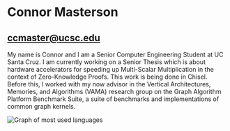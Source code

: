 # Connor Masterson
## ccmaster@ucsc.edu

My name is Connor and I am a Senior Computer Engineering Student at UC Santa Cruz.
I am currently working on a Senior Thesis which is about hardware accelerators for
speeding up Multi-Scalar Multiplication in the context of Zero-Knowledge Proofs. 
This work is being done in Chisel. Before this, I worked with my now advisor
in the Vertical Architectures, Memories, and Algorithms (VAMA) research group on
the Graph Algorithm Platform Benchmark Suite, a suite of benchmarks and implementations
of common graph kernels. 

![Graph of most used languages](https://github-readme-stats.vercel.app/api/top-langs/?username=connormas&show_icons=true&count_private=true)
